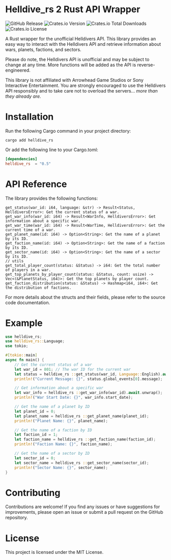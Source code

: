 # Helldive_rs 2 Rust API Wrapper
![GitHub Release](https://img.shields.io/github/v/release/LordOfPolls/helldive_rs?label=GitHub%20Release)
![Crates.io Version](https://img.shields.io/crates/v/helldive_rs?label=crates.io%20Version)
![Crates.io Total Downloads](https://img.shields.io/crates/d/helldive_rs)
![Crates.io License](https://img.shields.io/crates/l/helldive_rs)


A Rust wrapper for the unofficial Helldivers API. This library provides an easy way to interact with the Helldivers API 
and retrieve information about wars, planets, factions, and sectors.

Please do note, the Helldivers API is unofficial and may be subject to change at any time. 
More functions will be added as the API is reverse-engineered.

This library is not affiliated with Arrowhead Game Studios or Sony Interactive Entertainment. 
You are strongly encouraged to use the Helldivers API responsibly 
and to take care not to overload the servers... _more than they already are._

# Installation

Run the following Cargo command in your project directory:
```shell
cargo add helldive_rs 
```

Or add the following line to your Cargo.toml:
```toml
[dependencies]
helldive_rs  = "0.5"
```

# API Reference

The library provides the following functions:

    get_status(war_id: i64, language: &str) -> Result<Status, HelldiversError>: Get the current status of a war.
    get_war_info(war_id: i64) -> Result<WarInfo, HelldiversError>: Get information about a specific war.
    get_war_time(war_id: i64) -> Result<WarTime, HelldiversError>: Get the current time of a war.
    get_planet_name(id: i64) -> Option<String>: Get the name of a planet by its ID.
    get_faction_name(id: i64) -> Option<String>: Get the name of a faction by its ID.
    get_sector_name(id: i64) -> Option<String>: Get the name of a sector by its ID.
    // utils
    get_total_player_count(status: &Status) -> i64: Get the total number of players in a war.
    get_top_planets_by_player_count(status: &Status, count: usize) -> Vec<(&PlanetStatus, i64)>: Get the top planets by player count.
    get_faction_distribution(status: &Status) -> Hashmap<i64, i64>: Get the distribution of factions.


For more details about the structs and their fields, please refer to the source code documentation.

# Example 

```rust
use helldive_rs;
use helldive_rs::Language;
use tokio;

#[tokio::main]
async fn main() {
    // Get the current status of a war
    let war_id = 801; // The war ID for the current war
    let status = helldive_rs ::get_status(war_id, Language::English).await.unwrap();
    println!("Current Message: {}", status.global_events[0].message);

    // Get information about a specific war
    let war_info = helldive_rs ::get_war_info(war_id).await.unwrap();
    println!("War Start Date: {}", war_info.start_date);

    // Get the name of a planet by ID
    let planet_id = 0;
    let planet_name = helldive_rs ::get_planet_name(planet_id);
    println!("Planet Name: {}", planet_name);

    // Get the name of a faction by ID
    let faction_id = 1;
    let faction_name = helldive_rs ::get_faction_name(faction_id);
    println!("Faction Name: {}", faction_name);

    // Get the name of a sector by ID
    let sector_id = 0;
    let sector_name = helldive_rs ::get_sector_name(sector_id);
    println!("Sector Name: {}", sector_name);
}
```

# Contributing

Contributions are welcome! If you find any issues or have suggestions for improvements, please open an issue or submit a pull request on the GitHub repository.

# License

This project is licensed under the MIT License.